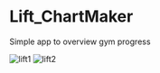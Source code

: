 # Lift_ChartMaker
Simple app to overview gym progress

![lift1](https://user-images.githubusercontent.com/47595623/146448657-9dee0cd6-09ed-4c92-a47d-7f42bf5d1202.png)
![lift2](https://user-images.githubusercontent.com/47595623/146448661-b2a99bc2-a958-4056-be3a-4b2f8a98ca7b.png)
